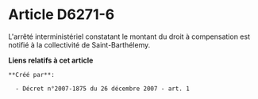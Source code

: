 # Article D6271-6

L'arrêté interministériel constatant le montant du droit à compensation est notifié à la collectivité de Saint-Barthélemy.

**Liens relatifs à cet article**

	**Créé par**:

	  - Décret n°2007-1875 du 26 décembre 2007 - art. 1
